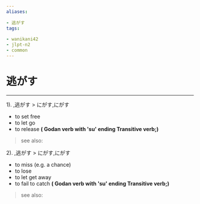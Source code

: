 ```yaml
---
aliases:
    
- 逃がす
tags:
    
- wanikani42
- jlpt-n2
- common
---
```


# 逃がす
---
1).
,逃がす > にがす,にがす

- to set free
- to let go
- to release
**( Godan verb with 'su' ending Transitive verb;)**
> see also: 
            
2).
,逃がす > にがす,にがす

- to miss (e.g. a chance)
- to lose
- to let get away
- to fail to catch
**( Godan verb with 'su' ending Transitive verb;)**
> see also: 
            